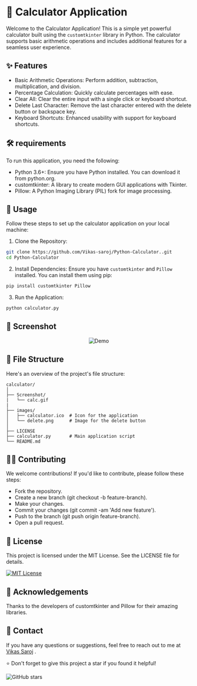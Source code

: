 # 🧮 Calculator Application

Welcome to the Calculator Application! This is a simple yet powerful calculator built using the `customtkinter` library in Python. The calculator supports basic arithmetic operations and includes additional features for a seamless user experience.

## ✨ Features
- Basic Arithmetic Operations: Perform addition, subtraction, multiplication, and division.
- Percentage Calculation: Quickly calculate percentages with ease.
- Clear All: Clear the entire input with a single click or keyboard shortcut.
- Delete Last Character: Remove the last character entered with the delete button or backspace key.
- Keyboard Shortcuts: Enhanced usability with support for keyboard shortcuts.

## 🛠️ requirements
To run this application, you need the following:

- Python 3.6+: Ensure you have Python installed. You can download it from python.org.
- customtkinter: A library to create modern GUI applications with Tkinter.
- Pillow: A Python Imaging Library (PIL) fork for image processing.


## 🚀 Usage
Follow these steps to set up the calculator application on your local machine:

1. Clone the Repository:

```bash
git clone https://github.com/Vikas-saroj/Python-Calculator..git
cd Python-Calculator
```

2. Install Dependencies:
Ensure you have `customtkinter` and `Pillow` installed. You can install them using pip:

```bash
pip install customtkinter Pillow
```
3. Run the Application:

```bash
python calculator.py
```
## 📸 Screenshot

<div align="center">
  <img src="./Screeshot/calc.gif" alt='Demo'>
</div>

## 📂 File Structure
Here's an overview of the project's file structure:

```text
calculator/
│
├── Screenshot/
|   └── calc.gif
|
├── images/
│   ├── calculator.ico  # Icon for the application
│   └── delete.png      # Image for the delete button
│
├── LICENSE
├── calculator.py       # Main application script
└── README.md           

```

## 👨‍💻 Contributing
We welcome contributions! If you'd like to contribute, please follow these steps:

- Fork the repository.
- Create a new branch (git checkout -b feature-branch).
- Make your changes.
- Commit your changes (git commit -am 'Add new feature').
- Push to the branch (git push origin feature-branch).
- Open a pull request.

## 📜 License
This project is licensed under the MIT License. See the LICENSE file for details.

[![MIT License](https://img.shields.io/github/license/Vikas-saroj/Python-Calculator
)](https://github.com/Vikas-saroj/Python-Calculator/blob/main/LICENSE)

## 🤝 Acknowledgements
Thanks to the developers of customtkinter and Pillow for their amazing libraries.


## 📧 Contact
If you have any questions or suggestions, feel free to reach out to me at [Vikas Saroj](vikas.saroj.gs8@example.com) . 


⭐️ Don't forget to give this project a star if you found it helpful!

![GitHub stars](https://img.shields.io/github/stars/Vikas-saroj/Python-Calculator?style=social)
